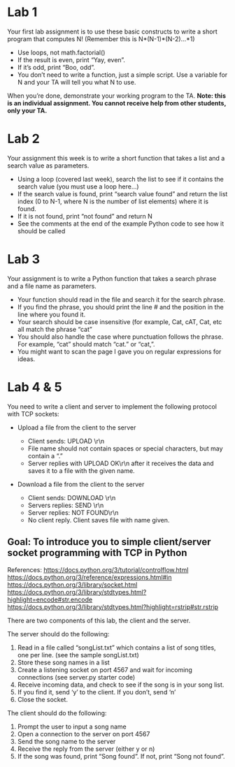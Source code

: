 # Lab 1

Your first lab assignment is to use these basic constructs to write a short program that computes N! (Remember this is N*(N-1)*(N-2)…*1)

- Use loops, not math.factorial()
- If the result is even, print “Yay, even”.
- If it’s odd, print “Boo, odd”.
- You don’t need to write a function, just a simple script. Use a variable for N and your TA will tell you what N to use.

When you’re done, demonstrate your working program to the TA. **Note: this is an individual assignment.  You cannot receive help from other students, only your TA.**

# Lab 2

Your assignment this week is to write a short function that takes a list and a search value as parameters.

- Using a loop (covered last week), search the list to see if it contains the search value (you must use a loop here…)
- If the search value is found, print “search value found” and return the list index (0 to N-1, where N is the number of list elements) where it is found.
- If it is not found, print “not found” and return N
- See the comments at the end of the example Python code to see how it should be called

# Lab 3

Your assignment is to write a Python function that takes a search phrase and a file name as parameters.

- Your function should read in the file and search it for the search phrase.
- If you find the phrase, you should print the line # and the position in the line where you found it.
- Your search should be case insensitive (for example, Cat, cAT, Cat, etc all match the phrase “cat”
- You should also handle the case where punctuation follows the phrase.  For example, “cat” should match “cat.” or “cat,”.
- You might want to scan the page I gave you on regular expressions for ideas.

# Lab 4 & 5

You need to write a client and server to implement the following protocol with TCP sockets:

- Upload a file from the client to the server
  - Client sends: UPLOAD <filename> <sizeInBytes>\r\n <dataInBinary>
  - File name should not contain spaces or special characters, but may contain a “.”
  - Server replies with UPLOAD OK\r\n after it receives the data and saves it to a file with the given name.

- Download a file from the client to the server
  - Client sends: DOWNLOAD <filename>\r\n
  - Servers replies: SEND <sizeInBytes>\r\n <dataInBinary>
  - Server replies: NOT FOUND\r\n
  - No client reply. Client saves file with name given.

## Goal: To introduce you to simple client/server socket programming with TCP in Python

References:
https://docs.python.org/3/tutorial/controlflow.html
https://docs.python.org/3/reference/expressions.html#in
https://docs.python.org/3/library/socket.html
https://docs.python.org/3/library/stdtypes.html?highlight=encode#str.encode
https://docs.python.org/3/library/stdtypes.html?highlight=rstrip#str.rstrip

There are two components of this lab, the client and the server.

The server should do the following:

1. Read in a file called “songList.txt” which contains a list of song titles, one per line. (see the sample songList.txt)
2. Store these song names in a list
3.  Create a listening socket on port 4567 and wait for incoming connections (see server.py starter code)
4. Receive incoming data, and check to see if the song is in your song list.
5. If you find it, send ‘y’ to the client.  If you don’t, send ‘n’
6. Close the socket.

The client should do the following:

1. Prompt the user to input a song name
2. Open a connection to the server on port 4567
3. Send the song name to the server
4. Receive the reply from the server (either y or n)
5. If the song was found, print “Song found”.  If not, print “Song not found”.